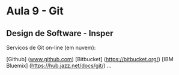 # Aula 9 - Git
## Design de Software - Insper

Servicos de Git on-line (em nuvem):

[Github] (www.github.com)
[Bitbucket] (https://bitbucket.org/)
[IBM Bluemix] (https://hub.jazz.net/docs/git/)
...